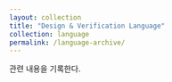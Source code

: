 ```yaml
---
layout: collection
title: "Design & Verification Language"
collection: language
permalink: /language-archive/
---
```

관련 내용을 기록한다. 